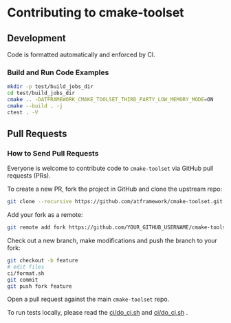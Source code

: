 # Contributing to cmake-toolset

## Development

Code is formatted automatically and enforced by CI.

### Build and Run Code Examples

```sh
mkdir -p test/build_jobs_dir
cd test/build_jobs_dir
cmake .. -DATFRAMEWORK_CMAKE_TOOLSET_THIRD_PARTY_LOW_MEMORY_MODE=ON
cmake --build . -j
ctest . -V
```

## Pull Requests

### How to Send Pull Requests

Everyone is welcome to contribute code to `cmake-toolset` via GitHub pull
requests (PRs).

To create a new PR, fork the project in GitHub and clone the upstream repo:

```sh
git clone --recursive https://github.com/atframework/cmake-toolset.git
```

Add your fork as a remote:

```sh
git remote add fork https://github.com/YOUR_GITHUB_USERNAME/cmake-toolset.git
```

Check out a new branch, make modifications and push the branch to your fork:

```sh
git checkout -b feature
# edit files
ci/format.sh
git commit
git push fork feature
```

Open a pull request against the main `cmake-toolset` repo.

To run tests locally, please read the [ci/do_ci.sh](ci/do_ci.sh) and [ci/do_ci.sh](ci/do_ci.ps1) .
